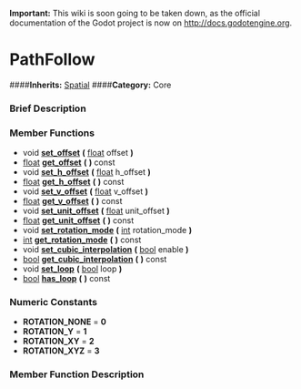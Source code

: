 **Important:** This wiki is soon going to be taken down, as the official documentation of the Godot project is now on http://docs.godotengine.org.

#  PathFollow  
####**Inherits:** [Spatial](class_spatial)
####**Category:** Core

###  Brief Description  


###  Member Functions 
  * void  **[set&#95;offset](#set_offset)**  **(** [float](class_float) offset  **)**
  * [float](class_float)  **[get&#95;offset](#get_offset)**  **(** **)** const
  * void  **[set&#95;h&#95;offset](#set_h_offset)**  **(** [float](class_float) h_offset  **)**
  * [float](class_float)  **[get&#95;h&#95;offset](#get_h_offset)**  **(** **)** const
  * void  **[set&#95;v&#95;offset](#set_v_offset)**  **(** [float](class_float) v_offset  **)**
  * [float](class_float)  **[get&#95;v&#95;offset](#get_v_offset)**  **(** **)** const
  * void  **[set&#95;unit&#95;offset](#set_unit_offset)**  **(** [float](class_float) unit_offset  **)**
  * [float](class_float)  **[get&#95;unit&#95;offset](#get_unit_offset)**  **(** **)** const
  * void  **[set&#95;rotation&#95;mode](#set_rotation_mode)**  **(** [int](class_int) rotation_mode  **)**
  * [int](class_int)  **[get&#95;rotation&#95;mode](#get_rotation_mode)**  **(** **)** const
  * void  **[set&#95;cubic&#95;interpolation](#set_cubic_interpolation)**  **(** [bool](class_bool) enable  **)**
  * [bool](class_bool)  **[get&#95;cubic&#95;interpolation](#get_cubic_interpolation)**  **(** **)** const
  * void  **[set&#95;loop](#set_loop)**  **(** [bool](class_bool) loop  **)**
  * [bool](class_bool)  **[has&#95;loop](#has_loop)**  **(** **)** const

###  Numeric Constants  
  * **ROTATION_NONE** = **0**
  * **ROTATION_Y** = **1**
  * **ROTATION_XY** = **2**
  * **ROTATION_XYZ** = **3**

###  Member Function Description  
